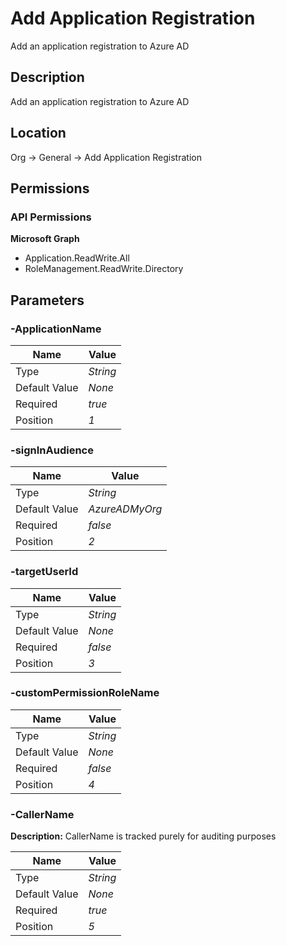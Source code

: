 # Add Application Registration

Add an application registration to Azure AD

## Description

Add an application registration to Azure AD

## Location

Org &rarr; General &rarr; Add Application Registration

## Permissions

### API Permissions

**Microsoft Graph**
- Application.ReadWrite.All
- RoleManagement.ReadWrite.Directory

## Parameters

### -ApplicationName

| Name | Value |
|---|---|
| Type | _String_ |
| Default Value | _None_ |
| Required | _true_ |
| Position | _1_ |

### -signInAudience

| Name | Value |
|---|---|
| Type | _String_ |
| Default Value | _AzureADMyOrg_ |
| Required | _false_ |
| Position | _2_ |

### -targetUserId

| Name | Value |
|---|---|
| Type | _String_ |
| Default Value | _None_ |
| Required | _false_ |
| Position | _3_ |

### -customPermissionRoleName

| Name | Value |
|---|---|
| Type | _String_ |
| Default Value | _None_ |
| Required | _false_ |
| Position | _4_ |

### -CallerName

**Description:** CallerName is tracked purely for auditing purposes 

| Name | Value |
|---|---|
| Type | _String_ |
| Default Value | _None_ |
| Required | _true_ |
| Position | _5_ |



